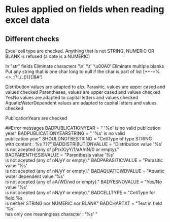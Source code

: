 # Rules applied on fields when reading excel data
## Different checks
Excel cell type are checked. 
Anything that is not STRING, NUMERIC OR BLANK is refused 
(a date is a NUMERIC)

In "str" fields 
Eliminate characters '\n' '\t' '\u00A0'
Eliminate multiple blanks
Put any string that is one char long to null if the char is part of list [*+\-=%<>.;:?!,\/_(){}\[\]&#']

Distribution values are adapted to a/p.
Parasitic, values are upper cased and values checked
Parentheses, values are upper cased and values checked
YesNo values are adapted to capital letters and values checked
AquaticWaterDependent values are adapted to capital letters and values checked

PublicationYears are checked

##Error messages
BADPUBLICATIONYEAR = " '%d' is no valid publication year"
BADPUBLICATIONYEARSTRING = " '%s' is no valid \
publication year"
SHOULDNOTBESTRING = "CellType of type STRING \
with content : %s ???"
BADDISTRIBUTIONVALUE = "Distribution value '%s' \
is not acepted (any of pP/xX/yY/1/aA/nN/0 or empty)."
BADPARENTHESISVALUE = "Parenthesis value '%s' \
is not acepted (any of nN/yY or empty)."
BADPARASITICVALUE = "Parasitic value '%s' \
is not acepted (any of nN/yY or empty)."
BADAQUATICWDVALUE = "Aquatic water dependent value '%s' \
is not acepted (any of aA/WD/wd or empty)."
BADYESNOVALUE = "Yes/No value '%s' \
is not acepted (any of nN/yY or empty)."
BADCELLTYPE = "CellType for field %s \
is neither STRING nor NUMERIC nor BLANK"
BADCHARTXT = "Text in field '%s' \
has only one meaningless character : '%s' "
